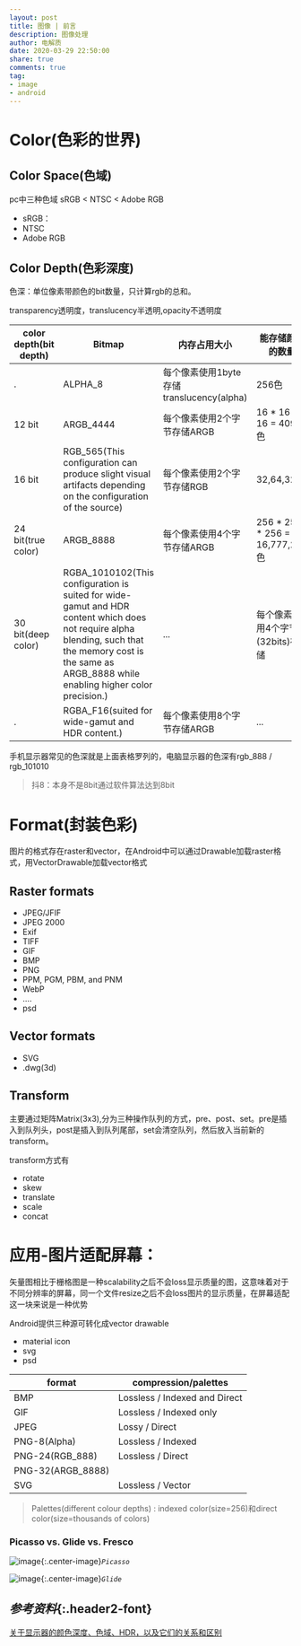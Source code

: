 ```yaml
---
layout: post
title: 图像 | 前言
description: 图像处理
author: 电解质
date: 2020-03-29 22:50:00
share: true
comments: true
tag: 
- image
- android
---
```


# Color(色彩的世界)
## Color Space(色域)
pc中三种色域
sRGB < NTSC < Adobe RGB
- sRGB：
- NTSC
- Adobe RGB

## Color Depth(色彩深度)

色深：单位像素带颜色的bit数量，只计算rgb的总和。

transparency透明度，translucency半透明,opacity不透明度

color depth(bit depth)|Bitmap | 内存占用大小|能存储颜色的数量
---|---|---|---
.|ALPHA_8 |每个像素使用1byte存储translucency(alpha)|256色|
12 bit|ARGB_4444|每个像素使用2个字节存储ARGB  | 16 * 16 * 16 = 4096色
16 bit|RGB_565(This configuration can produce slight visual artifacts depending on the configuration of the source) | 每个像素使用2个字节存储RGB   |32,64,32
24 bit(true color)|ARGB_8888|每个像素使用4个字节存储ARGB  | 256 * 256 * 256 = 16,777,216色
30 bit(deep color)|RGBA_1010102(This configuration is suited for wide-gamut and HDR content which does not require alpha blending, such that the memory cost is the same as ARGB_8888 while enabling higher color precision.)|...|每个像素使用4个字节(32bits)存储|...
.|RGBA_F16(suited for wide-gamut and HDR content.) |每个像素使用8个字节存储ARGB  |...

手机显示器常见的色深就是上面表格罗列的，电脑显示器的色深有rgb_888 / rgb_101010

> 抖8：本身不是8bit通过软件算法达到8bit

# Format(封装色彩)
图片的格式存在raster和vector，在Android中可以通过Drawable加载raster格式，用VectorDrawable加载vector格式
## Raster formats
- JPEG/JFIF
- JPEG 2000
- Exif
- TIFF
- GIF
- BMP
- PNG
- PPM, PGM, PBM, and PNM
- WebP
- ....
- psd

## Vector formats
- SVG
- .dwg(3d)

## Transform
主要通过矩阵Matrix(3x3),分为三种操作队列的方式，pre、post、set。pre是插入到队列头，post是插入到队列尾部，set会清空队列，然后放入当前新的transform。

transform方式有
- rotate
- skew
- translate
- scale
- concat


# 应用-图片适配屏幕：

矢量图相比于栅格图是一种scalability之后不会loss显示质量的图，这意味着对于不同分辨率的屏幕，同一个文件resize之后不会loss图片的显示质量，在屏幕适配这一块来说是一种优势

Android提供三种源可转化成vector drawable
- material icon
- svg
- psd



format|compression/palettes|
---|---
BMP |Lossless / Indexed and Direct
GIF | Lossless / Indexed only
JPEG | Lossy / Direct
PNG-8(Alpha) | Lossless / Indexed
PNG-24(RGB_888) | Lossless / Direct
PNG-32(ARGB_8888)|
SVG | Lossless / Vector

> Palettes(different colour depths) : indexed color(size=256)和direct color(size=thousands of colors)



### Picasso vs. Glide vs. Fresco
![image]({{site.baseurl}}/asset/image/picasso.png){:.center-image}*`Picasso`*

![image]({{site.baseurl}}/asset/image/glide.png){:.center-image}*`Glide`*

## *参考资料*{:.header2-font}

[关于显示器的颜色深度、色域、HDR，以及它们的关系和区别](https://kejiweixun.com/blog/explain-display-color-depth-color-space-hdr/)
